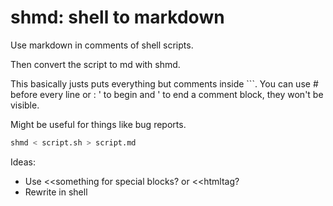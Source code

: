 # shmd: shell to markdown
Use markdown in comments of shell scripts.

Then convert the script to md with shmd.

This basically justs puts everything but comments inside ```.
You can use # before every line or : ' to begin and ' to end a comment block, they won't be visible.

Might be useful for things like bug reports.

```sh
shmd < script.sh > script.md
```

Ideas:
- Use <<something for special blocks? or <<htmltag?
- Rewrite in shell
